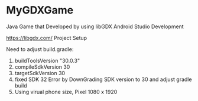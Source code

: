 # MyGDXGame

Java Game that Developed by using libGDX
Android Studio Development

https://libgdx.com/ Project Setup

Need to adjust build.gradle:
  1. buildToolsVersion "30.0.3"
  2. compileSdkVersion 30
  3. targetSdkVersion 30
  4. fixed SDK 32 Error by DownGrading SDK version to 30 and adjust gradle build
  5. Using virual phone size, Pixel 1080 x 1920
  


